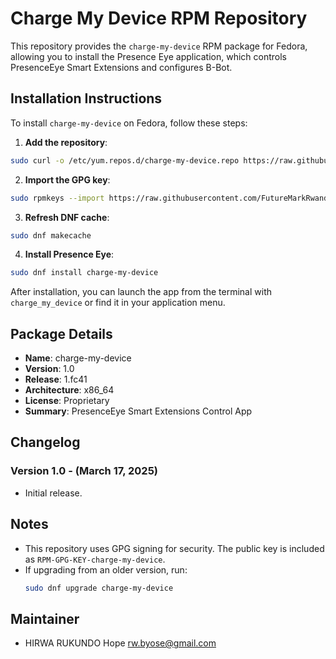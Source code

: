 # Charge My Device RPM Repository

This repository provides the `charge-my-device` RPM package for Fedora, allowing you to install the Presence Eye application, which controls PresenceEye Smart Extensions and configures B-Bot.

## Installation Instructions

To install `charge-my-device` on Fedora, follow these steps:

1. **Add the repository**:
```bash
sudo curl -o /etc/yum.repos.d/charge-my-device.repo https://raw.githubusercontent.com/FutureMarkRwanda/charge-my-device-rpm-repo/main/charge-my-device.repo
```

2. **Import the GPG key**:
```bash
sudo rpmkeys --import https://raw.githubusercontent.com/FutureMarkRwanda/charge-my-device-rpm-repo/main/RPM-GPG-KEY-charge-my-device
```

3. **Refresh DNF cache**:
```bash
sudo dnf makecache
```

4. **Install Presence Eye**:
```bash
sudo dnf install charge-my-device
```

After installation, you can launch the app from the terminal with `charge_my_device` or find it in your application menu.

## Package Details
- **Name**: charge-my-device
- **Version**: 1.0
- **Release**: 1.fc41
- **Architecture**: x86_64
- **License**: Proprietary
- **Summary**: PresenceEye Smart Extensions Control App

## Changelog
### **Version 1.0 - (March 17, 2025)**
- Initial release.

## Notes
- This repository uses GPG signing for security. The public key is included as `RPM-GPG-KEY-charge-my-device`.
- If upgrading from an older version, run:
  ```bash
  sudo dnf upgrade charge-my-device
  ```

## Maintainer
- HIRWA RUKUNDO Hope <rw.byose@gmail.com>
